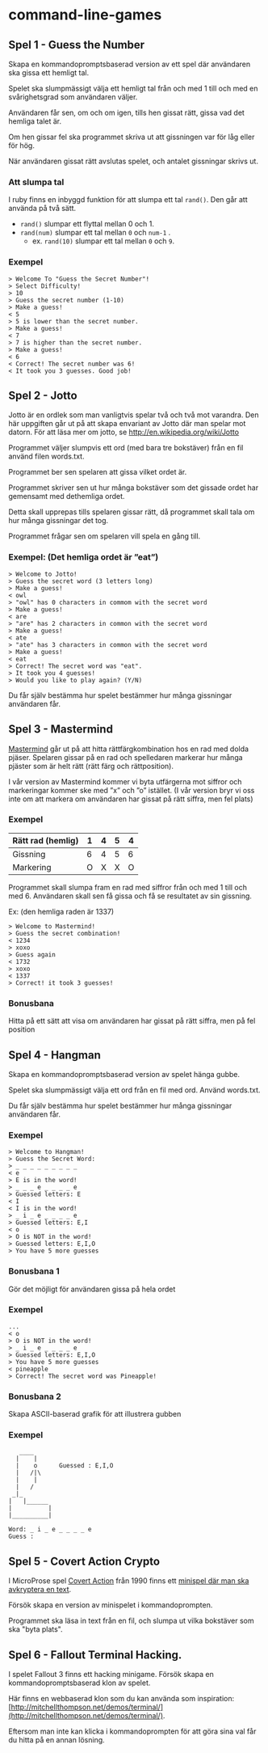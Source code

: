 # command-line-games

## Spel 1 - Guess the Number

Skapa en kommandopromptsbaserad version av ett spel där användaren ska gissa ett hemligt tal.

Spelet ska slumpmässigt välja ett hemligt tal från och med 1 till och med en svårighetsgrad som användaren väljer.

Användaren får sen, om och om igen, tills hen gissat rätt, gissa vad det hemliga talet är.

Om hen gissar fel ska programmet skriva ut att gissningen var för låg eller för hög.

När användaren gissat rätt avslutas spelet, och antalet gissningar skrivs ut.

### Att slumpa tal
I ruby finns en inbyggd funktion för att slumpa ett tal `rand()`.
Den går att använda på två sätt.
* `rand()` slumpar ett flyttal mellan 0 och 1.
* `rand(num)` slumpar ett tal mellan `0` och `num-1` .
   * ex. `rand(10)` slumpar ett tal mellan `0` och `9`.

### Exempel

```
> Welcome To "Guess the Secret Number"!
> Select Difficulty!
> 10
> Guess the secret number (1-10)
> Make a guess!
< 5
> 5 is lower than the secret number.
> Make a guess!
< 7
> 7 is higher than the secret number.
> Make a guess!
< 6
< Correct! The secret number was 6!
< It took you 3 guesses. Good job!
```

## Spel 2 - Jotto

Jotto är en ordlek som man vanligtvis spelar två och två mot varandra. Den här uppgiften går ut på att skapa envariant av Jotto där man spelar mot datorn. För att läsa mer om jotto, se http://en.wikipedia.org/wiki/Jotto

Programmet väljer slumpvis ett ord (med bara tre bokstäver) från en fil använd filen words.txt.

Programmet ber sen spelaren att gissa vilket ordet är.

Programmet skriver sen ut hur många bokstäver som det gissade ordet har gemensamt med dethemliga ordet.

Detta skall upprepas tills spelaren gissar rätt, då programmet skall tala om hur många gissningar det tog.

Programmet frågar sen om spelaren vill spela en gång till.

### Exempel: (Det hemliga ordet är ”eat”)

```
> Welcome to Jotto!
> Guess the secret word (3 letters long)
> Make a guess!
< owl
> "owl" has 0 characters in commom with the secret word
> Make a guess!
< are
> "are" has 2 characters in common with the secret word
> Make a guess!
< ate
> "ate" has 3 characters in common with the secret word
> Make a guess!
< eat
> Correct! The secret word was "eat".
> It took you 4 guesses!
> Would you like to play again? (Y/N)
```

Du får själv bestämma hur spelet bestämmer hur många gissningar användaren får.

## Spel 3 - Mastermind

[Mastermind](https://en.wikipedia.org/wiki/Mastermind_(board_game)) går ut på att hitta rättfärgkombination hos en rad med dolda pjäser. Spelaren gissar på en rad och spelledaren markerar hur många pjäster som är helt rätt (rätt färg och rättposition).

I vår version av Mastermind kommer vi byta utfärgerna mot siffror och markeringar kommer ske med ”x” och ”o” istället. (I vår version bryr vi oss inte om att markera om användaren har gissat på rätt siffra, men fel plats)

### Exempel

| Rätt rad (hemlig) | 1    | 4    | 5    | 4    |
| ----------------- | ---- | ---- | ---- | ---- |
| Gissning          | 6    | 4    | 5    | 6    |
| Markering         | O    | X    | X    | O    |

Programmet skall slumpa fram en rad med siffror från och med 1 till och med 6.
Användaren skall sen få gissa och få se resultatet av sin gissning. 

Ex: (den hemliga raden är 1337)

```text indikerar inmatning)
> Welcome to Mastermind!
> Guess the secret combination!
< 1234
> xoxo
> Guess again
< 1732
> xoxo
< 1337
> Correct! it took 3 guesses!
```

### Bonusbana

Hitta på ett sätt att visa om användaren har gissat på rätt siffra, men på fel position

## Spel 4 - Hangman

Skapa en kommandopromptsbaserad version av spelet hänga gubbe.

Spelet ska slumpmässigt välja ett ord från en fil med ord. Använd words.txt.

Du får själv bestämma hur spelet bestämmer hur många gissningar användaren får.

### Exempel

```
> Welcome to Hangman!
> Guess the Secret Word:
> _ _ _ _ _ _ _ _ _
< e
> E is in the word!
> _ _ _ e _ _ _ _ e
> Guessed letters: E
< I 
< I is in the word!
> _ i _ e _ _ _ _ e
> Guessed letters: E,I
< o 
> O is NOT in the word!
> Guessed letters: E,I,O
> You have 5 more guesses
```
### Bonusbana 1

Gör det möjligt för användaren gissa på hela ordet

### Exempel

```
...
< o 
> O is NOT in the word!
> _ i _ e _ _ _ _ e
> Guessed letters: E,I,O
> You have 5 more guesses
< pineapple
> Correct! The secret word was Pineapple!
```

### Bonusbana 2

Skapa ASCII-baserad grafik för att illustrera gubben

### Exempel

```
   ____
  |    |      
  |    o      Guessed : E,I,O
  |   /|\     
  |    |
  |   /
 _|_
|   |______
|          |
|__________|
 
Word: _ i _ e _ _ _ _ e
Guess :
```

## Spel 5 - Covert Action Crypto

I MicroProse spel [Covert Action](https://en.wikipedia.org/wiki/Sid_Meier's_Covert_Action) från 1990 finns ett [minispel där man ska avkryptera en text](https://youtu.be/oSGJ1JVj2dI?t=9m20s).

Försök skapa en version av minispelet i kommandoprompten.

Programmet ska läsa in text från en fil, och slumpa ut vilka bokstäver som ska "byta plats".

## Spel 6 - Fallout Terminal Hacking.

I spelet Fallout 3 finns ett hacking minigame. Försök skapa en kommandopromptsbaserad klon av spelet. 

Här finns en webbaserad klon som du kan använda som inspiration: [http://mitchellthompson.net/demos/terminal/](http://mitchellthompson.net/demos/terminal/). 

Eftersom man inte kan klicka i kommandoprompten för att göra sina val får du hitta på en annan lösning.


